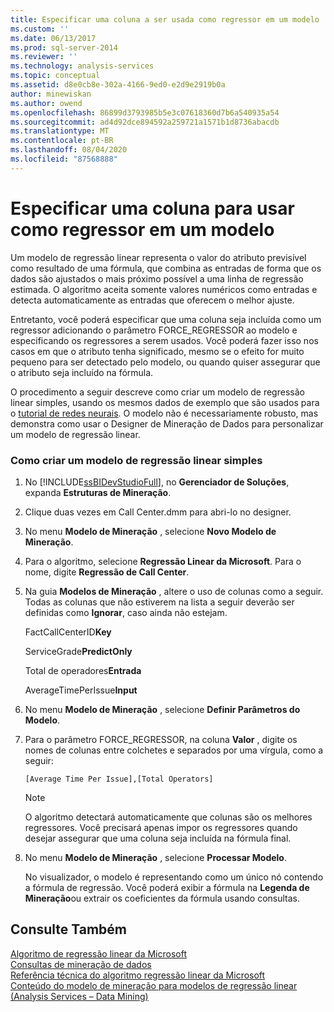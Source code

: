 ```yaml
---
title: Especificar uma coluna a ser usada como regressor em um modelo | Microsoft Docs
ms.custom: ''
ms.date: 06/13/2017
ms.prod: sql-server-2014
ms.reviewer: ''
ms.technology: analysis-services
ms.topic: conceptual
ms.assetid: d8e0cb8e-302a-4166-9ed0-e2d9e2919b0a
author: minewiskan
ms.author: owend
ms.openlocfilehash: 86899d3793985b5e3c07618360d7b6a540935a54
ms.sourcegitcommit: ad4d92dce894592a259721a1571b1d8736abacdb
ms.translationtype: MT
ms.contentlocale: pt-BR
ms.lasthandoff: 08/04/2020
ms.locfileid: "87568888"
---
```

# <a name="specify-a-column-to-use-as-regressor-in-a-model"></a>Especificar uma coluna para usar como regressor em um modelo
  Um modelo de regressão linear representa o valor do atributo previsível como resultado de uma fórmula, que combina as entradas de forma que os dados são ajustados o mais próximo possível a uma linha de regressão estimada. O algoritmo aceita somente valores numéricos como entradas e detecta automaticamente as entradas que oferecem o melhor ajuste.  
  
 Entretanto, você poderá especificar que uma coluna seja incluída como um regressor adicionando o parâmetro FORCE_REGRESSOR ao modelo e especificando os regressores a serem usados. Você poderá fazer isso nos casos em que o atributo tenha significado, mesmo se o efeito for muito pequeno para ser detectado pelo modelo, ou quando quiser assegurar que o atributo seja incluído na fórmula.  
  
 O procedimento a seguir descreve como criar um modelo de regressão linear simples, usando os mesmos dados de exemplo que são usados para o [tutorial de redes neurais](../../tutorials/lesson-5-build-models-intermediate-data-mining-tutorial.md). O modelo não é necessariamente robusto, mas demonstra como usar o Designer de Mineração de Dados para personalizar um modelo de regressão linear.  
  
### <a name="how-to-create-a-simple-linear-regression-model"></a>Como criar um modelo de regressão linear simples  
  
1.  No [!INCLUDE[ssBIDevStudioFull](../../includes/ssbidevstudiofull-md.md)], no **Gerenciador de Soluções**, expanda **Estruturas de Mineração**.  
  
2.  Clique duas vezes em Call Center.dmm para abri-lo no designer.  
  
3.  No menu **Modelo de Mineração** , selecione **Novo Modelo de Mineração**.  
  
4.  Para o algoritmo, selecione **Regressão Linear da Microsoft**. Para o nome, digite **Regressão de Call Center**.  
  
5.  Na guia **Modelos de Mineração** , altere o uso de colunas como a seguir. Todas as colunas que não estiverem na lista a seguir deverão ser definidas como **Ignorar**, caso ainda não estejam.  
  
     FactCallCenterID**Key**  
  
     ServiceGrade**PredictOnly**  
  
     Total de operadores**Entrada**  
  
     AverageTimePerIssue**Input**  
  
6.  No menu **Modelo de Mineração** , selecione **Definir Parâmetros do Modelo**.  
  
7.  Para o parâmetro FORCE_REGRESSOR, na coluna **Valor** , digite os nomes de colunas entre colchetes e separados por uma vírgula, como a seguir:  
  
    ```  
    [Average Time Per Issue],[Total Operators]  
    ```  
  
    > [!NOTE]  
    >  O algoritmo detectará automaticamente que colunas são os melhores regressores. Você precisará apenas impor os regressores quando desejar assegurar que uma coluna seja incluída na fórmula final.  
  
8.  No menu **Modelo de Mineração** , selecione **Processar Modelo**.  
  
     No visualizador, o modelo é representando como um único nó contendo a fórmula de regressão. Você poderá exibir a fórmula na **Legenda de Mineração**ou extrair os coeficientes da fórmula usando consultas.  
  
## <a name="see-also"></a>Consulte Também  
 [Algoritmo de regressão linear da Microsoft](microsoft-linear-regression-algorithm.md)   
 [Consultas de mineração de dados](data-mining-queries.md)   
 [Referência técnica do algoritmo regressão linear da Microsoft](microsoft-linear-regression-algorithm-technical-reference.md)   
 [Conteúdo do modelo de mineração para modelos de regressão linear &#40;Analysis Services – Data Mining&#41;](mining-model-content-for-linear-regression-models-analysis-services-data-mining.md)  
  
  

